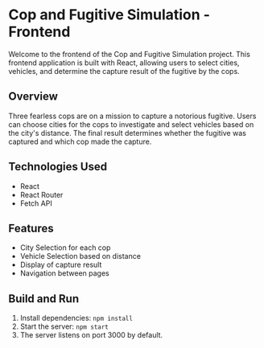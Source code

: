 # Cop and Fugitive Simulation - Frontend

Welcome to the frontend of the Cop and Fugitive Simulation project. This frontend application is built with React, allowing users to select cities, vehicles, and determine the capture result of the fugitive by the cops.

## Overview
Three fearless cops are on a mission to capture a notorious fugitive. Users can choose cities for the cops to investigate and select vehicles based on the city's distance. The final result determines whether the fugitive was captured and which cop made the capture.

## Technologies Used
- React
- React Router
- Fetch API

## Features
- City Selection for each cop
- Vehicle Selection based on distance
- Display of capture result
- Navigation between pages

## Build and Run
1. Install dependencies: `npm install`
2. Start the server: `npm start`
3. The server listens on port 3000 by default.